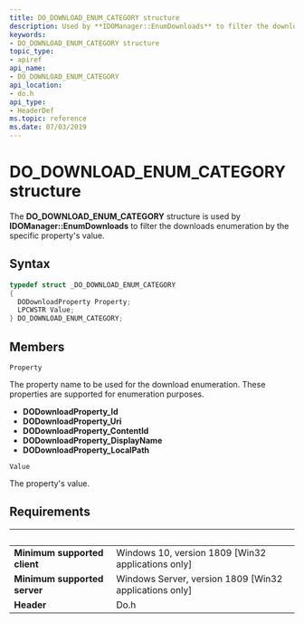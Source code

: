 ```yaml
---
title: DO_DOWNLOAD_ENUM_CATEGORY structure
description: Used by **IDOManager::EnumDownloads** to filter the downloads enumeration by the specific property's value.
keywords:
- DO_DOWNLOAD_ENUM_CATEGORY structure
topic_type:
- apiref
api_name:
- DO_DOWNLOAD_ENUM_CATEGORY
api_location:
- do.h
api_type:
- HeaderDef
ms.topic: reference
ms.date: 07/03/2019
---
```


# DO_DOWNLOAD_ENUM_CATEGORY structure

The **DO_DOWNLOAD_ENUM_CATEGORY** structure is used by **IDOManager::EnumDownloads** to filter the downloads enumeration by the specific property's value.

## Syntax
```cpp
typedef struct _DO_DOWNLOAD_ENUM_CATEGORY
{
  DODownloadProperty Property;
  LPCWSTR Value;
} DO_DOWNLOAD_ENUM_CATEGORY;
```

## Members

`Property`

The property name to be used for the download enumeration. These properties are supported for enumeration purposes.
- **DODownloadProperty_Id**
- **DODownloadProperty_Uri**
- **DODownloadProperty_ContentId**
- **DODownloadProperty_DisplayName**
- **DODownloadProperty_LocalPath**

`Value`

The property's value.

## Requirements

| &nbsp; | &nbsp; |
| ---- |:---- |
| **Minimum supported client** | Windows 10, version 1809 \[Win32 applications only\] |
| **Minimum supported server** | Windows Server, version 1809 \[Win32 applications only\] |
| **Header** | Do.h |
